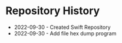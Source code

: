 # Repository History
 - 2022-09-30 - Created Swift Repository
 - 2022-09-30 - Add file hex dump program
